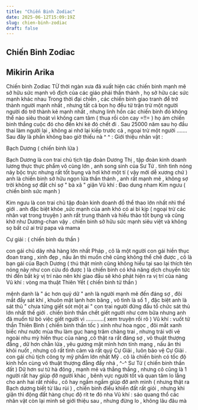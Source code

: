 ```yaml
---
title: "Chiến Binh Zodiac"
date: 2025-06-12T15:09:19Z
slug: chien-binh-zodiac
draft: false
---
```


## Chiến Binh Zodiac

## Mikirin Arika

Chiến binh Zodiac
TỪ thời ngàn xưa đã xuất hiện các chiến binh mạnh mẽ sở hữu sức mạnh vô địch của các giáo phái thần thánh , họ sở hữu các sức mạnh khác nhau Trong thời đại chiến , các chiến binh giao tranh để trở thành người mạnh nhất , nhưng tất cả bọn họ đều tử trận trừ một người người đó trở thành kẻ mạnh nhất , nhưng linh hồn các chiến binh đó không thể nào siêu thoát vì không cam tâm ( thua rồi còn cay =!!= ) họ ám chiến binh thắng cuộc đó cho đến khi kẻ đó chết đi . Sau 25000 năm sau họ đầu thai làm người lại , không ai nhớ lại kiếp trước cả , ngoại trừ một người ....... 
Sau đây là phần không bao giờ thiếu nà ^ ^ :
Giới thiệu nhân vật : 
 
Bạch Dương ( chiến binh lửa )



Bạch Dương là con trai chủ tịch tập đoàn Dương Thị , tập đoàn kinh doanh lương thực thực phẩm vô cùng lớn , anh song sinh của Sư Tử . tính tình nóng nảy bộc trực nhưng rất tốt bụng và hơi khờ một tí ( vậy mới dễ xương chứ ) anh là chiến binh sở hữu ngọn lửa thần thánh , anh rất mạnh mẽ , không sợ trời không sợ đất chỉ sợ " bà xã " giận Vũ khí : Đao dung nham Kim ngưu ( chiến binh sức mạnh ) 
 
 
Kim ngưu là con trai chủ tập đoàn kinh doanh đồ thể thao lớn nhất nhì thế giới . anh đặc biệt khỏe ,sức mạnh của anh khó có ai bì kịp ( ngoại trừ các nhân vạt trong truyện ) anh rất trung thành và hiếu thảo tốt bụng và cũng khờ như Dương-chan vậy . chiến binh sở hữu sức mạnh siêu việt và không sọ bất cứ ai trừ papa và mama 
 
Cự giải : ( chiến binh du thần )
 
 
con gái chủ dãy nhà hàng lớn nhất Pháp , cô là một người con gái hiền thục đoan trang , xinh đẹp , nấu ăn thì muốn chê cũng không thể chê được , cô là bạn gái của Bạch Dương ( thú thật mình cũng không hiểu tại sao lại thích tên nóng nảy như con cừu đó được ) là chiến binh có khả năng dịch chuyển tức thì đến bất kỳ vị trí nào nên khi giao đấu sẽ khó phát hiện ra vị trí của nàng 
Vũ khí : vòng ma thuật 
Thiên Yết ( chiến binh tử thần ) 


	
	
 
mệnh danh là " ác hơn quỷ dữ " anh là người mạnh mẽ đến đáng sợ , đôi mắt đầy sát khí , khuôn mặt lạnh hơn băng , vô tình là số 1 , đặc biệt anh là sát thủ " chưa từng giết sót một ai " con trai người đứng đầu tổ chức sát thủ lớn nhất thế giới . chiến binh thần chết giết người như cơm bữa nhưng anh đã muốn từ bỏ việc giết người vì ............( xem truyện rồi rõ ) 
Vũ khí : vuốt tử thần 
Thiên Bình ( chiến binh thần tốc ) 
 xinh như hoa ngọc , đôi mắt xanh biếc như nước mùa thu làm gục hang trăm chàng trai , nhưng trái với vẻ ngoài nhu mỳ hiền thục của nàng ,cô thật ra rất đáng sợ , võ thuật thượng đẳng , dữ hơn chằn lửa , yêu gương mặt mình hơn tính mạng , nấu ăn thì khỏi nuốt , nhưng cô rất tình cảm và rất quý Cự Giải , luôn bảo vệ Cự Giải . con gái chủ tịch công ty mỹ phẩm lớn nhất Mỹ . cô là chiến binh có tốc độ kinh hồn cùng võ thuật thượng đẳng đấy nhá , ^-^ 
Sư Tử ( chiến binh thần đất ) 
 Dữ hơn sư tử hà đông , mạnh mẽ và thẳng thắng , nhưng cô cũng là 1 người rất hay giúp đỡ người khác , bênh vực người tốt và quan tâm lo lắng cho anh hai rất nhiều , cô hay ngấm ngầm giúp đỡ anh mình ( nhưng thật ra Bạch dương biết từ lâu rùi ) , chiến binh điều khiển đất rất giỏi , nhưng khi giận thì động đất hàng chục độ rít te đó nha Vũ khí : sáo quang thổ các nhân vật còn lại mình sẽ giới thiệu sau , nhưng đừng lo , không lâu đâu mà